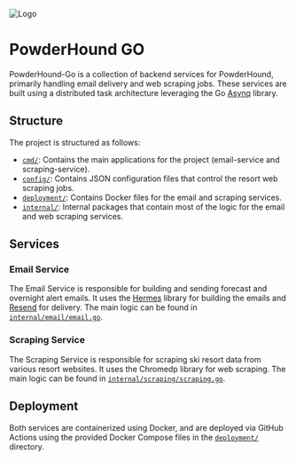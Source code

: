 ![Logo](https://powderhound-static-images.s3.us-east-2.amazonaws.com/logo-256px.png)

# PowderHound GO

PowderHound-Go is a collection of backend services for PowderHound, primarily handling email delivery and web scraping jobs. These services are built using a distributed task architecture leveraging the Go [Asynq](https://github.com/hibiken/asynq) library.

## Structure

The project is structured as follows:

- [`cmd/`](command:_github.copilot.openRelativePath?%5B%22cmd%2F%22%5D "cmd/"): Contains the main applications for the project (email-service and scraping-service).
- [`config/`](command:_github.copilot.openRelativePath?%5B%22config%2F%22%5D "config/"): Contains JSON configuration files that control the resort web scraping jobs.
- [`deployment/`](command:_github.copilot.openRelativePath?%5B%22deployment%2F%22%5D "deployment/"): Contains Docker files for the email and scraping services.
- [`internal/`](command:_github.copilot.openRelativePath?%5B%22internal%2F%22%5D "internal/"): Internal packages that contain most of the logic for the email and web scraping services.

## Services

### Email Service

The Email Service is responsible for building and sending forecast and overnight alert emails. It uses the [Hermes](https://github.com/matcornic/hermes) library for building the emails and [Resend](https://resend.com/overview) for delivery. The main logic can be found in [`internal/email/email.go`](command:_github.copilot.openSymbolInFile?%5B%22internal%2Femail%2Femail.go%22%2C%22internal%2Femail%2Femail.go%22%5D "internal/email/email.go").

### Scraping Service

The Scraping Service is responsible for scraping ski resort data from various resort websites. It uses the Chromedp library for web scraping. The main logic can be found in [`internal/scraping/scraping.go`](command:_github.copilot.openSymbolInFile?%5B%22internal%2Fscraping%2Fscraping.go%22%2C%22internal%2Fscraping%2Fscraping.go%22%5D "internal/scraping/scraping.go").

## Deployment

Both services are containerized using Docker, and are deployed via GitHub Actions using the provided Docker Compose files in the [`deployment/`](command:_github.copilot.openRelativePath?%5B%22deployment%2F%22%5D "deployment/") directory.
